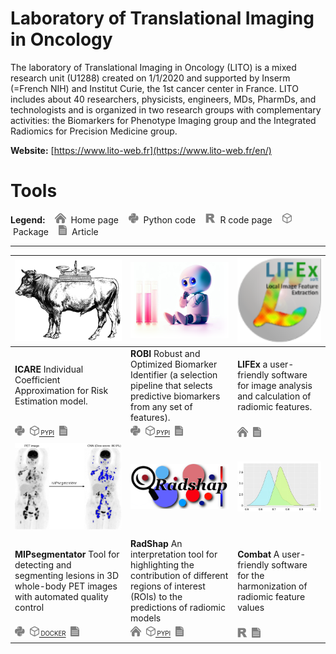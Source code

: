 # Laboratory of Translational Imaging in Oncology

The laboratory of Translational Imaging in Oncology (LITO) is a mixed research unit (U1288) created on 1/1/2020 and
supported by Inserm (=French NIH) and Institut Curie, the 1st cancer center in France. LITO includes about 40 researchers,
physicists, engineers, MDs, PharmDs, and technologists and is organized in two research groups with complementary activities:
the Biomarkers for Phenotype Imaging group and the Integrated Radiomics for Precision Medicine group.

**Website:** [https://www.lito-web.fr](https://www.lito-web.fr/en/)

# Tools

**Legend:**&nbsp;&nbsp;&nbsp;
<img src="https://raw.githubusercontent.com/LITO-Curie/.github/main/profile/icons/home.svg" height="16">
&nbsp;Home page&nbsp;&nbsp;&nbsp;
<img src="https://raw.githubusercontent.com/LITO-Curie/.github/main/profile/icons/python.svg" height="16">
&nbsp;Python code&nbsp;&nbsp;&nbsp;
<img src="https://raw.githubusercontent.com/LITO-Curie/.github/main/profile/icons/r.svg" height="16">
&nbsp;R code page&nbsp;&nbsp;&nbsp;
<img src="https://raw.githubusercontent.com/LITO-Curie/.github/main/profile/icons/package.svg" height="16">
&nbsp;Package&nbsp;&nbsp;&nbsp;
<img src="https://raw.githubusercontent.com/LITO-Curie/.github/main/profile/icons/article.svg" height="16">
&nbsp;Article

***

| [<img alt="ICARE" src="https://raw.githubusercontent.com/LITO-Curie/.github/main/profile/logos/icare_logo.png" width="200"/>](https://github.com/Lrebaud/ICARE)                                                                                                                                                                                                                                                                                                                                                                                             | [<img alt="robi" src="https://raw.githubusercontent.com/LITO-Curie/.github/main/profile/logos/robi_logo.png" width="200"/>](https://github.com/Lrebaud/robi)                                                                                                                                                                                                                                                                                                                                                                 | [<img alt="LIFEx" src="https://raw.githubusercontent.com/LITO-Curie/.github/main/profile/logos/lifex_logo.png" width="200"/>](https://www.lifexsoft.org/)                                                                                                                                                                               |
|-------------------------------------------------------------------------------------------------------------------------------------------------------------------------------------------------------------------------------------------------------------------------------------------------------------------------------------------------------------------------------------------------------------------------------------------------------------------------------------------------------------------------------------------------------------|------------------------------------------------------------------------------------------------------------------------------------------------------------------------------------------------------------------------------------------------------------------------------------------------------------------------------------------------------------------------------------------------------------------------------------------------------------------------------------------------------------------------------|-----------------------------------------------------------------------------------------------------------------------------------------------------------------------------------------------------------------------------------------------------------------------------------------------------------------------------------------|
| **ICARE**  Individual Coefficient Approximation for Risk Estimation model.                                                                                                                                                                                                                                                                                                                                                                                                                                                                                  | **ROBI**  Robust and Optimized Biomarker Identifier (a selection pipeline that selects predictive biomarkers from any set of features).                                                                                                                                                                                                                                                                                                                                                                                      | **LIFEx**  a user-friendly software for image analysis and calculation of radiomic features.                                                                                                                                                                                                                                            |
| [<img src="https://raw.githubusercontent.com/LITO-Curie/.github/main/profile/icons/python.svg" height="16">](https://github.com/Lrebaud/ICARE)&nbsp;&nbsp;[<img src="https://raw.githubusercontent.com/LITO-curie/.github/main/profile/icons/package.svg" height="16"><sub><sup> PYPI</sup></sub>](https://pypi.org/project/icare/)&nbsp;&nbsp;[<img src="https://raw.githubusercontent.com/LITO-Curie/.github/main/profile/icons/article.svg" height="16">](https://link.springer.com/chapter/10.1007/978-3-031-27420-6_13)&nbsp;&nbsp;                    | [<img src="https://raw.githubusercontent.com/LITO-Curie/.github/main/profile/icons/python.svg" height="16">](https://github.com/Lrebaud/robi)&nbsp;&nbsp;[<img src="https://raw.githubusercontent.com/LITO-curie/.github/main/profile/icons/package.svg" height="16"><sub><sup> PYPI</sup></sub>](https://pypi.org/project/robi/)&nbsp;&nbsp;[<img src="https://raw.githubusercontent.com/LITO-Curie/.github/main/profile/icons/article.svg" height="16">](https://doi.org/10.1101/2024.09.09.24313059)&nbsp;&nbsp;          | [<img src="https://raw.githubusercontent.com/LITO-Curie/.github/main/profile/icons/home.svg" height="16">](https://www.lifexsoft.org)&nbsp;&nbsp;[<img src="https://raw.githubusercontent.com/LITO-Curie/.github/main/profile/icons/article.svg" height="16">](https://doi.org/10.1158/0008-5472.CAN-18-0125)&nbsp;&nbsp;               |
| [<img alt="MIPsegmentator" src="https://raw.githubusercontent.com/LITO-Curie/.github/main/profile/logos/mipsegmentator_logo.jpg" width="200"/>](https://github.com/KibromBerihu/MIPsegmentatorV1)                                                                                                                                                                                                                                                                                                                                                           | [<img alt="Radshap" src="https://raw.githubusercontent.com/LITO-Curie/.github/main/profile/logos/radshap_logo.png" width="200" class="center"/>](https://github.com/ncaptier/radshap)                                                                                                                                                                                                                                                                                                                                        | [<img alt="Combat" src="https://raw.githubusercontent.com/LITO-Curie/.github/main/profile/logos/combat_logo.png" width="200" class="center"/>](https://www.lifexsoft.org/index.php/resources/texture/feature-harmonization/feature-harmonization-how-to-correct-lifex-features-for-multi-scanner-multi-protocol-or-multi-center-effect) |
|||
| **MIPsegmentator**  Tool for detecting and segmenting lesions in 3D whole-body PET images with automated quality control                                                                                                                                                                                                                                                                                                                                                                                                                                    | **RadShap**  An interpretation tool for highlighting the contribution of different regions of interest (ROIs) to the predictions of radiomic models                                                                                                                                                                                                                                                                                                                                                                          | **Combat**  A user-friendly software for the harmonization of radiomic feature values                                                                                                                                                                                                                                                   |
| [<img src="https://raw.githubusercontent.com/LITO-Curie/.github/main/profile/icons/python.svg" height="16">](https://github.com/KibromBerihu/MIPsegmentatorV1)&nbsp;&nbsp;[<img src="https://raw.githubusercontent.com/LITO-Curie/.github/main/profile/icons/package.svg" height="16"><sub><sup> DOCKER</sup></sub>](https://hub.docker.com/r/kibromberihu/mipsegmentator)&nbsp;&nbsp;[<img src="https://raw.githubusercontent.com/LITO-Curie/.github/main/profile/icons/article.svg" height="16">](https://doi.org/10.2967/jnumed.121.263501)&nbsp;&nbsp;  | [<img src="https://raw.githubusercontent.com/LITO-Curie/.github/main/profile/icons/home.svg" height="16">](https://radshap.readthedocs.io/en/latest/)&nbsp;&nbsp;[<img src="https://raw.githubusercontent.com/LITO-curie/.github/main/profile/icons/package.svg" height="16"><sub><sup> PYPI</sup></sub>](https://pypi.org/project/radshap/)&nbsp;&nbsp;[<img src="https://raw.githubusercontent.com/LITO-Curie/.github/main/profile/icons/article.svg" height="16">](https://doi.org/10.2967/jnumed.124.267434)&nbsp;&nbsp; | [<img src="https://raw.githubusercontent.com/LITO-Curie/.github/main/profile/icons/r.svg" height="16">](https://forlhac.shinyapps.io/Shiny_ComBat/)&nbsp;&nbsp;[<img src="https://raw.githubusercontent.com/LITO-Curie/.github/main/profile/icons/article.svg" height="16">]( https://doi.org/10.2967/jnumed.121.262464)&nbsp;&nbsp;    |